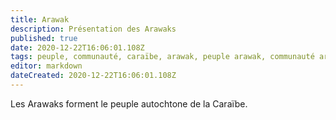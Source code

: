 ```yaml
---
title: Arawak
description: Présentation des Arawaks
published: true
date: 2020-12-22T16:06:01.108Z
tags: peuple, communauté, caraïbe, arawak, peuple arawak, communauté arawak, peuple de la caraïbe, autochtone de la caraïbe, autochtone
editor: markdown
dateCreated: 2020-12-22T16:06:01.108Z
---
```


Les Arawaks forment le peuple autochtone de la Caraïbe.